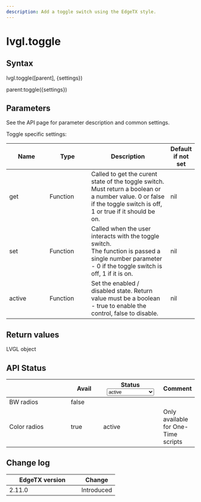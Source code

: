 ```yaml
---
description: Add a toggle switch using the EdgeTX style.
---
```


# lvgl.toggle

## Syntax

lvgl.toggle(\[parent], {settings})

parent:toggle({settings})

## Parameters

See the API page for parameter description and common settings.

Toggle specific settings:

<table><thead><tr><th width="133">Name</th><th width="122">Type</th><th width="289">Description</th><th>Default if not set</th></tr></thead><tbody><tr><td>get</td><td>Function</td><td>Called to get the curent state of the toggle switch.<br>Must return a boolean or a number value. 0 or false if the toggle switch is off, 1 or true if it should be on.</td><td>nil</td></tr><tr><td>set</td><td>Function</td><td>Called when the user interacts with the toggle switch.<br>The function is passed a single number parameter - 0 if the toggle switch is off, 1 if it is on.</td><td>nil</td></tr><tr><td>active</td><td>Function</td><td>Set the enabled / disabled state. Return value must be a boolean - true to enable the control, false to disable.</td><td>nil</td></tr></tbody></table>

## Return values

LVGL object

## API Status

<table><thead><tr><th width="153"></th><th width="72" data-type="checkbox">Avail</th><th width="145">Status<select><option value="93c8b010d44e45efaec5c0c14d3992ac" label="active" color="blue"></option><option value="7e7074d1164048e3b0b24a02b4300f6c" label="to be depreciated" color="blue"></option></select></th><th>Comment</th></tr></thead><tbody><tr><td>BW radios</td><td>false</td><td></td><td></td></tr><tr><td>Color radios</td><td>true</td><td><span data-option="93c8b010d44e45efaec5c0c14d3992ac">active</span></td><td>Only available for One-Time scripts</td></tr></tbody></table>

## Change log

<table><thead><tr><th width="177">EdgeTX version</th><th>Change</th></tr></thead><tbody><tr><td>2.11.0</td><td>Introduced</td></tr></tbody></table>
